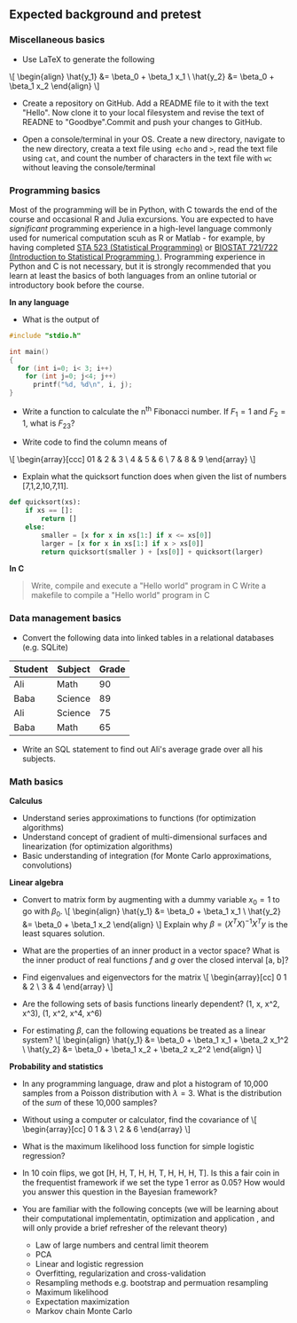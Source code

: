 Expected background and pretest
----------------------------------------

### Miscellaneous basics

* Use LaTeX to generate the following

\\[
\begin{align}
\hat{y_1} &= \beta_0 + \beta_1 x_1 \\
\hat{y_2} &= \beta_0 + \beta_1 x_2
\end{align}
\\]

* Create a repository on GitHub. Add a README file to it with the text "Hello". Now clone it to your local filesystem and revise the text of READNE to "Goodbye".Commit and push your changes to GitHub.

* Open a console/terminal in your OS. Create a new directory, navigate to the new directory, creata a text file using` echo` and `>`, read the text file using `cat`, and count  the number of characters in the text file with `wc` without leaving the console/terminal

### Programming basics

Most of the programming will be in Python, with C towards the end of the course and occasional R and Julia excursions. You are expected to have *significant* programming experience in a high-level language commonly used for numerical computation scuh as R or Matlab - for example, by having completed  [STA 523 (Statistical Programming)](https://stat.duke.edu/~cr173/Sta523_Fa14/) or [BIOSTAT 721/722 (Introduction to Statistical Programming )](http://biostat.duke.edu/master-biostatistics-program/curriculum). Programming experience in Python and C is not necessary, but it is strongly recommended that you learn at least the basics of both languages from an online tutorial or introductory book before the course.

**In any language**

* What is the output of
```c
#include "stdio.h"

int main()
{
  for (int i=0; i< 3; i++)
    for (int j=0; j<4; j++)
      printf("%d, %d\n", i, j);
}
```

* Write a function to calculate the n$^\text{th}$ Fibonacci number. If $F_1 = 1$ and $F_2 = 1$, what is $F_{23}$?

* Write code to find the column means of

\\[
\begin{array}[ccc]
01 & 2 & 3 \\
4 & 5 & 6 \\
7 & 8 & 9
\end{array}
\\]

* Explain what the quicksort function does when given the list of numbers [7,1,2,10,7,11].
```python
def quicksort(xs):
    if xs == []:
        return []
    else:
        smaller = [x for x in xs[1:] if x <= xs[0]]
        larger = [x for x in xs[1:] if x > xs[0]]
        return quicksort(smaller ) + [xs[0]] + quicksort(larger)
```

**In C**

> Write, compile and execute a "Hello world" program in C
> Write a makefile to compile a "Hello world" program in C

### Data management basics

* Convert the following data into linked tables in a relational databases (e.g. SQLite)

| Student | Subject | Grade |
|---|---|---|
| Ali | Math | 90 |
| Baba | Science | 89 |
| Ali | Science | 75 |
| Baba | Math | 65 |

* Write an SQL statement to find out Ali's average grade over all his subjects.

### Math basics

**Calculus**

* Understand series approximations to functions (for optimization algorithms)
* Understand concept of gradient of multi-dimensional surfaces and linearization (for optimization algorithms)
* Basic understanding of integration  (for Monte Carlo approximations, convolutions)

**Linear algebra**

* Convert to matrix form by augmenting with a dummy variable $x_0 = 1$ to go with $\beta_0$.
\\[
\begin{align}
\hat{y_1} &= \beta_0 + \beta_1 x_1 \\
\hat{y_2} &= \beta_0 + \beta_1 x_2
\end{align}
\\]
Explain why $\beta = (X^TX)^{-1}X^T y$ is the least squares solution. 

* What are the properties of an inner product in a vector space? What is the inner product of real functions $f$ and $g$ over the closed interval [a, b]?

* Find eigenvalues and eigenvectors for the matrix
\\[
\begin{array}[cc]
0 1 & 2 \\
 3 & 4
\end{array}
\\]

* Are the following sets of basis functions linearly dependent?
(1, x, x^2, x^3), (1, x^2, x^4, x^6)

* For estimating $\beta$, can the following equations be treated as a linear system?
\\[
\begin{align}
\hat{y_1} &= \beta_0 + \beta_1 x_1 + \beta_2 x_1^2 \\
\hat{y_2} &= \beta_0 + \beta_1 x_2 + \beta_2 x_2^2
\end{align}
\\]

**Probability and statistics**

* In any programming language, draw and plot a histogram of 10,000 samples from a Poisson distribution with $\lambda=3$. What is the distribution of the *sum* of these 10,000 samples?
* Without using a computer or calculator, find the covariance of
\\[
\begin{array}[cc]
0 1 & 3 \\
 2 & 6
\end{array}
\\]

* What is the maximum likelihood loss function for simple logistic regression?

* In 10 coin flips, we got [H, H, T, H, H, T, H, H, H, T]. Is this a fair coin in the frequentist framework if we set the type 1 error as 0.05? How would you answer this question in the Bayesian framework?

* You are familiar with the following concepts (we will be learning about their computational implementatin, optimization and application , and will only provide a brief refresher of the relevant theory)
    * Law of large numbers and central limit theorem 
    * PCA
    * Linear and logistic regression
    * Overfitting, regularization and cross-validation
    * Resampling methods e.g. bootstrap and permuation resampling
    * Maximum likelihood
    * Expectation maximization
    * Markov chain Monte Carlo
